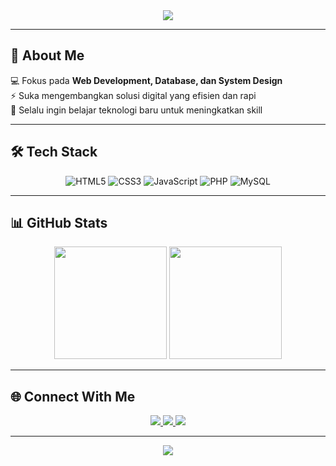 <!-- Header Banner -->
<div align="center">
  <img src="https://capsule-render.vercel.app/api?type=waving&color=ff0000:800080&height=200&section=header&text=Christofio%20Adeputra%20Komar&fontSize=35&fontColor=ffffff&animation=fadeIn&fontAlignY=35"/>
</div>

---

## 👋 About Me  

💻 Fokus pada **Web Development, Database, dan System Design**  
⚡ Suka mengembangkan solusi digital yang efisien dan rapi  
🚀 Selalu ingin belajar teknologi baru untuk meningkatkan skill  

---

## 🛠️ Tech Stack  

<div align="center">

![HTML5](https://img.shields.io/badge/HTML5-E34F26?style=for-the-badge&logo=html5&logoColor=white)
![CSS3](https://img.shields.io/badge/CSS3-1572B6?style=for-the-badge&logo=css3&logoColor=white)
![JavaScript](https://img.shields.io/badge/JavaScript-F7DF1E?style=for-the-badge&logo=javascript&logoColor=black)
![PHP](https://img.shields.io/badge/PHP-777BB4?style=for-the-badge&logo=php&logoColor=white)
![MySQL](https://img.shields.io/badge/MySQL-4479A1?style=for-the-badge&logo=mysql&logoColor=white)

</div>

---

## 📊 GitHub Stats  

<div align="center">

<img src="https://github-readme-stats.vercel.app/api?username=christofiokomar7&show_icons=true&theme=radical&hide_border=true&title_color=ff0000&icon_color=ff00ff&text_color=ffffff&bg_color=0d1117" height="180px"/>
<img src="https://github-readme-stats.vercel.app/api/top-langs/?username=christofiokomar7&layout=compact&theme=radical&hide_border=true&title_color=800080&text_color=ffffff&bg_color=0d1117" height="180px"/>

</div>

---

## 🌐 Connect With Me  

<div align="center">

<a href="https://github.com/christofiokomar7" target="_blank">
  <img src="https://img.shields.io/badge/GitHub-CHRISTOFIOKOMAR7-181717?style=for-the-badge&logo=github&logoColor=white"/>
</a>

<a href="mailto:christofiokomar7@gmail.com" target="_blank">
  <img src="https://img.shields.io/badge/Gmail-christofiokomar7%40gmail.com-EA4335?style=for-the-badge&logo=gmail&logoColor=white"/>
</a>

<a href="https://linkedin.com/in/christofio-adeputra-komar" target="_blank">
  <img src="https://img.shields.io/badge/LinkedIn-Christofio%20Adeputra%20Komar-0A66C2?style=for-the-badge&logo=linkedin&logoColor=white"/>
</a>

</div>

---

<!-- Footer Banner -->
<div align="center">
  <img src="https://capsule-render.vercel.app/api?type=waving&color=800080:ff0000&height=120&section=footer"/>
</div>
